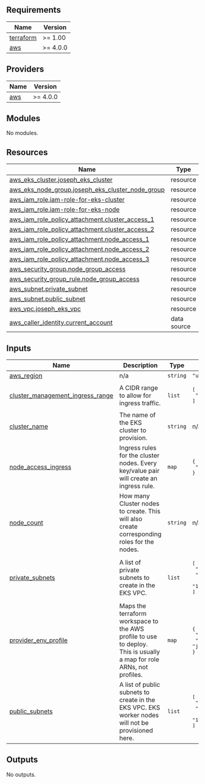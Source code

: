 <!-- BEGIN_TF_DOCS -->
## Requirements

| Name | Version |
|------|---------|
| <a name="requirement_terraform"></a> [terraform](#requirement\_terraform) | >= 1.00 |
| <a name="requirement_aws"></a> [aws](#requirement\_aws) | >= 4.0.0 |

## Providers

| Name | Version |
|------|---------|
| <a name="provider_aws"></a> [aws](#provider\_aws) | >= 4.0.0 |

## Modules

No modules.

## Resources

| Name | Type |
|------|------|
| [aws_eks_cluster.joseph_eks_cluster](https://registry.terraform.io/providers/hashicorp/aws/latest/docs/resources/eks_cluster) | resource |
| [aws_eks_node_group.joseph_eks_cluster_node_group](https://registry.terraform.io/providers/hashicorp/aws/latest/docs/resources/eks_node_group) | resource |
| [aws_iam_role.iam-role-for-eks-cluster](https://registry.terraform.io/providers/hashicorp/aws/latest/docs/resources/iam_role) | resource |
| [aws_iam_role.iam-role-for-eks-node](https://registry.terraform.io/providers/hashicorp/aws/latest/docs/resources/iam_role) | resource |
| [aws_iam_role_policy_attachment.cluster_access_1](https://registry.terraform.io/providers/hashicorp/aws/latest/docs/resources/iam_role_policy_attachment) | resource |
| [aws_iam_role_policy_attachment.cluster_access_2](https://registry.terraform.io/providers/hashicorp/aws/latest/docs/resources/iam_role_policy_attachment) | resource |
| [aws_iam_role_policy_attachment.node_access_1](https://registry.terraform.io/providers/hashicorp/aws/latest/docs/resources/iam_role_policy_attachment) | resource |
| [aws_iam_role_policy_attachment.node_access_2](https://registry.terraform.io/providers/hashicorp/aws/latest/docs/resources/iam_role_policy_attachment) | resource |
| [aws_iam_role_policy_attachment.node_access_3](https://registry.terraform.io/providers/hashicorp/aws/latest/docs/resources/iam_role_policy_attachment) | resource |
| [aws_security_group.node_group_access](https://registry.terraform.io/providers/hashicorp/aws/latest/docs/resources/security_group) | resource |
| [aws_security_group_rule.node_group_access](https://registry.terraform.io/providers/hashicorp/aws/latest/docs/resources/security_group_rule) | resource |
| [aws_subnet.private_subnet](https://registry.terraform.io/providers/hashicorp/aws/latest/docs/resources/subnet) | resource |
| [aws_subnet.public_subnet](https://registry.terraform.io/providers/hashicorp/aws/latest/docs/resources/subnet) | resource |
| [aws_vpc.joseph_eks_vpc](https://registry.terraform.io/providers/hashicorp/aws/latest/docs/resources/vpc) | resource |
| [aws_caller_identity.current_account](https://registry.terraform.io/providers/hashicorp/aws/latest/docs/data-sources/caller_identity) | data source |

## Inputs

| Name | Description | Type | Default | Required |
|------|-------------|------|---------|:--------:|
| <a name="input_aws_region"></a> [aws\_region](#input\_aws\_region) | n/a | `string` | `"us-east-2"` | no |
| <a name="input_cluster_management_ingress_range"></a> [cluster\_management\_ingress\_range](#input\_cluster\_management\_ingress\_range) | A CIDR range to allow for ingress traffic. | `list` | <pre>[<br>  "10.0.0.0/8"<br>]</pre> | no |
| <a name="input_cluster_name"></a> [cluster\_name](#input\_cluster\_name) | The name of the EKS cluster to provision. | `string` | n/a | yes |
| <a name="input_node_access_ingress"></a> [node\_access\_ingress](#input\_node\_access\_ingress) | Ingress rules for the cluster nodes. Every key/value pair will create an ingress rule. | `map` | <pre>{<br>  "tcp": "22"<br>}</pre> | no |
| <a name="input_node_count"></a> [node\_count](#input\_node\_count) | How many Cluster nodes to create.  This will also create corresponding roles for the nodes. | `string` | n/a | yes |
| <a name="input_private_subnets"></a> [private\_subnets](#input\_private\_subnets) | A list of private subnets to create in the EKS VPC. | `list` | <pre>[<br>  "10.0.1.0/24",<br>  "10.0.2.0/24",<br>  "10.0.3.0/24"<br>]</pre> | no |
| <a name="input_provider_env_profile"></a> [provider\_env\_profile](#input\_provider\_env\_profile) | Maps the terraform workspace to the AWS profile to use to deploy.  This is usually a map for role ARNs, not profiles. | `map` | <pre>{<br>  "development": "joseph-uat-account",<br>  "production": "joseph-prod-account"<br>}</pre> | no |
| <a name="input_public_subnets"></a> [public\_subnets](#input\_public\_subnets) | A list of public subnets to create in the EKS VPC.  EKS worker nodes will not be provisioned here. | `list` | <pre>[<br>  "10.0.4.0/24",<br>  "10.0.5.0/24",<br>  "10.0.6.0/24"<br>]</pre> | no |

## Outputs

No outputs.
<!-- END_TF_DOCS -->